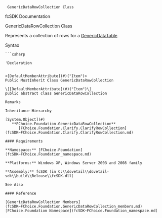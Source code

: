 ﻿     GenericDataRowCollection Class                                                   

fcSDK Documentation

GenericDataRowCollection Class

Represents a collection of rows for a [GenericDataTable](fcSDK~FChoice.Foundation.GenericDataTable.md).

Syntax

```vbnet
```csharp

'Declaration
 

<[DefaultMemberAttribute](#)("Item")>
Public MustInherit Class GenericDataRowCollection 

\[[DefaultMemberAttribute](#)("Item")\]
public abstract class GenericDataRowCollection 

Remarks

Inheritance Hierarchy

[System.Object](#)  
   **FChoice.Foundation.GenericDataRowCollection**  
      [FChoice.Foundation.Clarify.ClarifyRowCollection](fcSDK~FChoice.Foundation.Clarify.ClarifyRowCollection.md)  

#### Requirements

**Namespace:** [FChoice.Foundation](fcSDK~FChoice.Foundation_namespace.md)

**Platforms:** Windows XP, Windows Server 2003 and 2008 family

**Assembly:** fcSDK (in C:\\dovetail\\dovetail-sdk\\build\\Release\\fcSDK.dll)

See Also

#### Reference

[GenericDataRowCollection Members](fcSDK~FChoice.Foundation.GenericDataRowCollection_members.md)  
[FChoice.Foundation Namespace](fcSDK~FChoice.Foundation_namespace.md)
